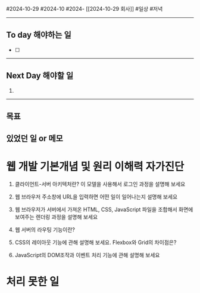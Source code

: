 #2024-10-29 #2024-10 #2024- [[2024-10-29 회사]]
#일상 #저녁 

---
## To day 해야하는 일
- [ ] 

---
## Next Day 해야할 일
1. 

---

## 목표 


## 있었던 일  or 메모

# 웹 개발 기본개념 및 원리 이해력 자가진단
1. 클라이언트-서버 아키텍처란? 이 모델을 사용해서 로그인 과정을 설명해 보세요
    
2. 웹 브라우저 주소창에 URL을 입력하면 어떤 일이 일어나는지 설명해 보세요
    
3. 웹 브라우저가 서버에서 가져온 HTML, CSS, JavaScript 파일을 조합해서 화면에 보여주는 렌더링 과정을 설명해 보세요
    
4. 웹 서버의 라우팅 기능이란?
    
5. CSS의 레이아웃 기능에 관해 설명해 보세요. Flexbox와 Grid의 차이점은?
    
6. JavaScript의 DOM조작과 이벤트 처리 기능에 관해 설명해 보세요

# 처리 못한 일